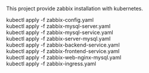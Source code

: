 This project provide zabbix installation with kubernetes. 

kubectl apply -f zabbix-config.yaml            
kubectl apply -f zabbix-mysql-server.yaml      
kubectl apply -f zabbix-mysql-service.yaml     
kubectl apply -f zabbix-server-mysql.yaml      
kubectl apply -f zabbix-backend-service.yaml   
kubectl apply -f zabbix-frontend-service.yaml  
kubectl apply -f zabbix-web-nginx-mysql.yaml   
kubectl apply -f zabbix-ingress.yaml

